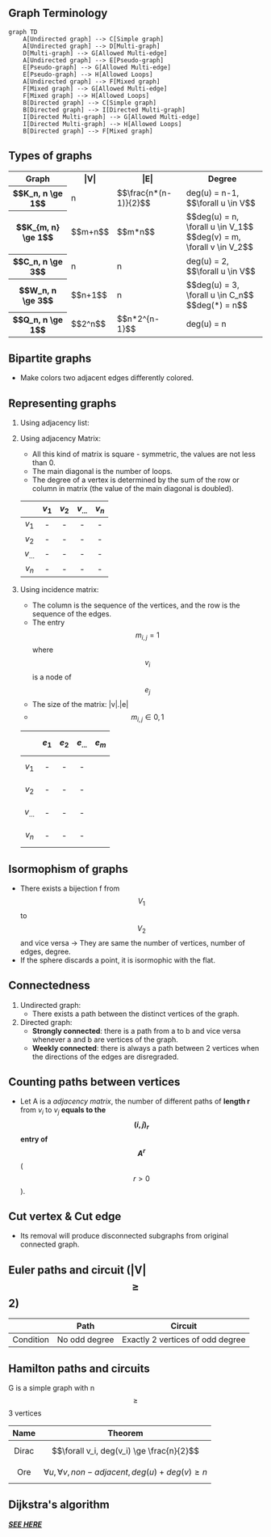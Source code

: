 ## Graph Terminology
```mermaid
graph TD
    A[Undirected graph] --> C[Simple graph]
    A[Undirected graph] --> D[Multi-graph]
    D[Multi-graph] --> G[Allowed Multi-edge]
    A[Undirected graph] --> E[Pseudo-graph]
    E[Pseudo-graph] --> G[Allowed Multi-edge]
    E[Pseudo-graph] --> H[Allowed Loops]
    A[Undirected graph] --> F[Mixed graph]
    F[Mixed graph] --> G[Allowed Multi-edge]
    F[Mixed graph] --> H[Allowed Loops]
    B[Directed graph] --> C[Simple graph]
    B[Directed graph] --> I[Directed Multi-graph]
    I[Directed Multi-graph] --> G[Allowed Multi-edge]
    I[Directed Multi-graph] --> H[Allowed Loops]
    B[Directed graph] --> F[Mixed graph]
```
## Types of graphs

<table>
    <tr>
        <th>Graph</th>
        <th>|V|</th>
        <th>|E|</th>
        <th>Degree</th>
    </tr>
    <tr>
        <th>$$K_n, n \ge 1$$</th>
        <td>n</td>
        <td>$$\frac{n*(n-1)}{2}$$</td>
        <td>deg(u) = n-1, $$\forall u \in V$$</td>
    </tr>
    <tr>
        <th>$$K_{m, n} \ge 1$$</th>
        <td>$$m+n$$</td>
        <td>$$m*n$$</td>
        <td>$$deg(u) = n, \forall u \in V_1$$</br>$$deg(v) = m, \forall v \in V_2$$</td>
    </tr>
    <tr>
        <th>$$C_n, n \ge 3$$</th>
        <td>n</td>
        <td>n</td>
        <td>deg(u) = 2, $$\forall u \in V$$</td>
    </tr>
    <tr>
        <th>$$W_n, n \ge 3$$</th>
        <td>$$n+1$$</td>
        <td>n</td>
        <td>$$deg(u) = 3, \forall u \in C_n$$</br>$$deg(*) = n$$</td>
    </tr>
    <tr>
        <th>$$Q_n, n \ge 1$$</th>
        <td>$$2^n$$</td>
        <td>$$n*2^{n-1}$$</td>
        <td>deg(u) = n</td>
    </tr>
</table>

## Bipartite graphs
- Make colors two adjacent edges differently colored.
## Representing graphs
1. Using adjacency list:
2. Using adjacency Matrix:
    - All this kind of matrix is square - symmetric, the values are not less than 0.
    - The main diagonal is the number of loops.
    - The degree of a vertex is determined by the sum of the row or column in matrix (the value of the main diagonal is doubled).

    |     |$v_1$|$v_2$|$v_{...}$|$v_n$|
    |:---:|:---:|:---:|:---:|:---:|
    |$v_1$|-|-|-|-|
    |$v_2$|-|-|-|-|
    |$v_{...}$|-|-|-|-|
    |$v_n$|-|-|-|-|

3. Using incidence matrix:
    - The column is the sequence of the vertices, and the row is the sequence of the edges.
    - The entry $$m_{i,j} = 1$$ where $$v_i$$ is a node of $$e_j$$
    - The size of the matrix: |v|.|e|
    - $$m_{i,j} \in {0,1}$$

    |       |$$e_1$$|$$e_2$$|$$e_{...}$$|$$e_m$$|
    |:-----:|:-----:|:-----:|:---------:|:-----:|
    |$$v_1$$| - | - | - |
    |$$v_2$$| - | - | - |
    |$$v_{...}$$| - | - | - |
    |$$v_n$$| - | - | - |

## Isormophism of graphs
- There exists a bijection f from $$V_1$$ to $$V_2$$ and vice versa -> They are same the number of vertices, number of edges, degree.
- If the sphere discards a point, it is isormophic with the flat.
## Connectedness
1. Undirected graph:
    - There exists a path between the distinct vertices of the graph.
2. Directed graph:
    - **Strongly connected**: there is a path from a to b and vice versa whenever a and b are vertices of the graph.
    - **Weekly connected**: there is always a path between 2 vertices when the directions of the edges are disregraded.
## Counting paths between vertices
- Let A is a *adjacency matrix*, the number of different paths of **length r** from $v_i$ to $v_j$ **equals to the $$(i, j)_r$$ entry of $$A^{r}$$** ($$r \gt 0$$).
## Cut vertex & Cut edge
- Its removal will produce disconnected subgraphs from original connected graph.
## Euler paths and circuit (|V| $$\ge$$ 2)

|     | Path | Circuit |
|-----|:---:|:---:|
|Condition| No odd degree | Exactly 2 vertices of odd degree |

## Hamilton paths and circuits
G is a simple graph with n $$\ge$$ 3 vertices

|**Name**| **Theorem**  |
|:-----:|-----------------------------------------
|Dirac  |$$\forall v_i, deg(v_i) \ge \frac{n}{2}$$|
|Ore|$$\forall u, \forall v, non-adjacent, deg(u) + deg(v) \ge n$$|

## Dijkstra's algorithm

***[SEE HERE](ch07-graph.md)***

